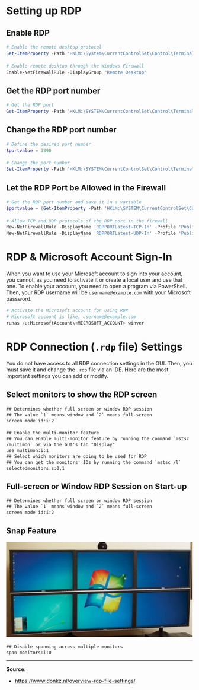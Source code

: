 # Setting up RDP
## Enable RDP
```PowerShell
# Enable the remote desktop protocol
Set-ItemProperty -Path 'HKLM:\System\CurrentControlSet\Control\Terminal Server' -name "fDenyTSConnections" -value 0

# Enable remote desktop through the Windows Firewall
Enable-NetFirewallRule -DisplayGroup "Remote Desktop"
```

## Get the RDP port number
```PowerShell
# Get the RDP port
Get-ItemProperty -Path 'HKLM:\SYSTEM\CurrentControlSet\Control\Terminal Server\WinStations\RDP-Tcp' -Name "PortNumber"
```

## Change the RDP port number
```PowerShell
# Define the desired port number
$portvalue = 3390

# Change the port number
Set-ItemProperty -Path 'HKLM:\SYSTEM\CurrentControlSet\Control\Terminal Server\WinStations\RDP-Tcp' -Name "PortNumber" -Value $portvalue
```

## Let the RDP Port be Allowed in the Firewall
```PowerShell
# Get the RDP port number and save it in a variable
$portvalue = (Get-ItemProperty -Path 'HKLM:\SYSTEM\CurrentControlSet\Control\Terminal Server\WinStations\RDP-Tcp').PortNumber

# Allow TCP and UDP protocols of the RDP port in the firewall
New-NetFirewallRule -DisplayName 'RDPPORTLatest-TCP-In' -Profile 'Public' -Direction Inbound -Action Allow -Protocol TCP -LocalPort $portvalue
New-NetFirewallRule -DisplayName 'RDPPORTLatest-UDP-In' -Profile 'Public' -Direction Inbound -Action Allow -Protocol UDP -LocalPort $portvalue
```

# RDP & Microsoft Account Sign-In
When you want to use your Microsoft account to sign into your account, you cannot, as you need to activate it or create a local user and use that one. To enable your account, you need to open a program via PowerShell. Then, your RDP username will be `username@example.com` with your Microsoft password.
```PowerShell
# Activate the Microsoft account for using RDP
# Microsoft account is like: username@example.com
runas /u:MicrosoftAccount\<MICROSOFT_ACCOUNT> winver
```

# RDP Connection (`.rdp` file) Settings
You do not have access to all RDP connection settings in the GUI. Then, you must save it and change the `.rdp` file via an IDE. Here are the most important settings you can add or modify.
## Select monitors to show the RDP screen
```rdp
## Determines whether full screen or window RDP session
## The value `1` means window and `2` means full-screen
screen mode id:i:2

## Enable the multi-monitor feature
## You can enable multi-monitor feature by running the command `mstsc /multimon` or via the GUI's tab "Display"
use multimon:i:1
## Select which monitors are going to be used for RDP
## You can get the monitors' IDs by running the command `mstsc /l`
selectedmonitors:s:0,1
```
## Full-screen or Window RDP Session on Start-up
```rdp
## Determines whether full screen or window RDP session
## The value `1` means window and `2` means full-screen
screen mode id:i:2
```
## Snap Feature
![Snap Feature in RDP](img/snap.png)
```rdp
## Disable spanning across multiple monitors
span monitors:i:0
```


---
**Source:**
- https://www.donkz.nl/overview-rdp-file-settings/
